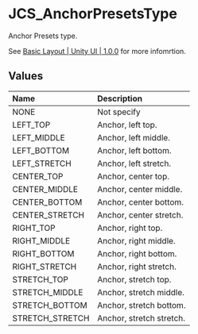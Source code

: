 # JCS_AnchorPresetsType

Anchor Presets type.

See [Basic Layout | Unity UI | 1.0.0](https://docs.unity3d.com/Packages/com.unity.ugui@1.0/manual/UIBasicLayout.html)
for more infomrtion.

## Values

| Name            | Description              |
|:----------------|:-------------------------|
| NONE            | Not specify              |
| LEFT_TOP        | Anchor, left top.        |
| LEFT_MIDDLE     | Anchor, left middle.     |
| LEFT_BOTTOM     | Anchor, left bottom.     |
| LEFT_STRETCH    | Anchor, left stretch.    |
| CENTER_TOP      | Anchor, center top.      |
| CENTER_MIDDLE   | Anchor, center middle.   |
| CENTER_BOTTOM   | Anchor, center bottom.   |
| CENTER_STRETCH  | Anchor, center stretch.  |
| RIGHT_TOP       | Anchor, right top.       |
| RIGHT_MIDDLE    | Anchor, right middle.    |
| RIGHT_BOTTOM    | Anchor, right bottom.    |
| RIGHT_STRETCH   | Anchor, right stretch.   |
| STRETCH_TOP     | Anchor, stretch top.     |
| STRETCH_MIDDLE  | Anchor, stretch middle.  |
| STRETCH_BOTTOM  | Anchor, stretch bottom.  |
| STRETCH_STRETCH | Anchor, stretch stretch. |
